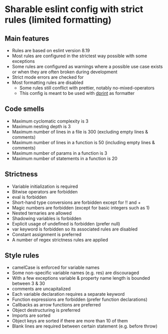 # Sharable eslint config with strict rules (limited formatting)

## Main features

- Rules are based on eslint version 8.19
- Most rules are configured in the strictest way possible with some exceptions
- Some rules are configured as warnings where a possible use case exists or when they are often broken during development
- Strict mode errors are checked for
- Most formatting rules are disabled
  - Some rules still conflict with prettier, notably no-mixed-operators
  - This config is meant to be used with [dprint](https://dprint.dev/) as formatter

## Code smells

- Maximum cyclomatic complexity is 3
- Maximum nesting depth is 3
- Maximum number of lines in a file is 300 (excluding empty lines & comments)
- Maximum number of lines in a function is 50 (including empty lines & comments)
- Maximum number of params in a function is 3
- Maximum number of statements in a function is 20

## Strictness

- Variable initialization is required
- Bitwise operators are forbidden
- eval is forbidden
- Short-hand type conversions are forbidden except for !! and +
- Magic numbers are forbidden (except for basic integers such as 1)
- Nested ternaries are allowed
- Shadowing variables is forbidden
- Explicit usage of undefined is forbidden (prefer null)
- var keyword is forbidden so its associated rules are disabled
- Constant assignment is preferred
- A number of regex strictness rules are applied

## Style rules

- camelCase is enforced for variable names
- Some non-specific variable names (e.g. res) are discouraged
- With a few exceptions variable & property name length is bounded between 3 & 30
- comments are uncapitalized
- Each variable declaration requires a separate keyword
- Function expressions are forbidden (prefer function declarations)
- Callbacks as arrow functions are preferred
- Object destructuring is preferred
- Imports are sorted
- Object keys are sorted if there are more than 10 of them
- Blank lines are required between certain statement (e.g. before throw)
